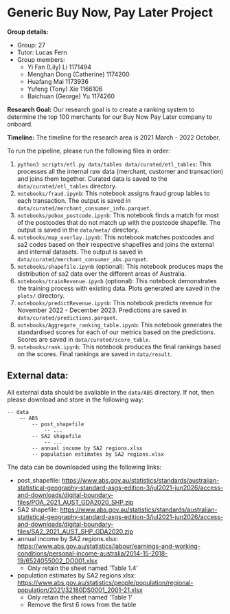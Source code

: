 # Generic Buy Now, Pay Later Project

**Group details:**
- Group: 27
- Tutor: Lucas Fern
- Group members:
    - Yi Fan (Lily) Li 1171494
    - Menghan Dong (Catherine) 1174200
    - Huafang Mai 1173936
    - Yufeng (Tony) Xie 1166106
    - Baichuan (George) Yu 1174260

**Research Goal:** Our research goal is to create a ranking system to determine the top 100 merchants for our Buy Now Pay Later company to onboard.

**Timeline:** The timeline for the research area is 2021 March - 2022 October.

To run the pipeline, please run the following files in order:
1. `python3 scripts/etl.py data/tables data/curated/etl_tables`: This processes all the internal raw data (merchant, customer and transaction) and joins them together. Curated data is saved to the `data/curated/etl_tables` directory.
2. `notebooks/fraud.ipynb`: This notebook assigns fraud group lables to each transaction. The output is saved in `data/curated/merchant_consumer_info.parquet`. 
3. `notebooks/pobox_postcode.ipynb`: This notebook finds a match for most of the postcodes that do not match up with the postcode shapefile. The output is saved in the `data/meta/` directory.
4. `notebooks/map_overlay.ipynb`: This notebook matches postcodes and sa2 codes based on their respective shapefiles and joins the external and internal datasets. The output is saved in `data/curated/merchant_consumer_abs.parquet`.
5. `notebooks/shapefile.ipynb` (optional): This notebook produces maps the distribution of sa2 data over the different areas of Australia.
6. `notebooks/trainRevenue.ipynb` (optional): This notebook demonstrates the training process with existing data. Plots generated are saved in the `plots/` directory.
7. `notebooks/predictRevenue.ipynb`: This notebook predicts revenue for November 2022 - December 2023. Predictions are saved in `data/curated/predictions.parquet`.
8. `notebooks/Aggregate_ranking_table.ipynb`: This notebook generates the standardised scores for each of our metrics based on the predictions. Scores are saved in `data/curated/score_table`.
8. `notebooks/rank.ipynb`: This notebook produces the final rankings based on the scores. Final rankings are saved in `data/result`.

## External data:
All external data should be avaliable in the `data/ABS` directory. If not, then please download and store in the following way:
```
-- data
    -- ABS
        -- post_shapefile
            -- ...
        -- SA2 shapefile
            -- ...
        -- annual income by SA2 regions.xlsx
        -- population estimates by SA2 regions.xlsx
```
The data can be downloaded using the following links:
- post_shapefile: https://www.abs.gov.au/statistics/standards/australian-statistical-geography-standard-asgs-edition-3/jul2021-jun2026/access-and-downloads/digital-boundary-files/POA_2021_AUST_GDA2020_SHP.zip
- SA2 shapefile: https://www.abs.gov.au/statistics/standards/australian-statistical-geography-standard-asgs-edition-3/jul2021-jun2026/access-and-downloads/digital-boundary-files/SA2_2021_AUST_SHP_GDA2020.zip
- annual income by SA2 regions.xlsx: https://www.abs.gov.au/statistics/labour/earnings-and-working-conditions/personal-income-australia/2014-15-2018-19/6524055002_DO001.xlsx
    - Only retain the sheet named 'Table 1.4'
- population estimates by SA2 regions.xlsx: https://www.abs.gov.au/statistics/people/population/regional-population/2021/32180DS0001_2001-21.xlsx
    - Only retain the sheet named 'Table 1'
    - Remove the first 6 rows from the table